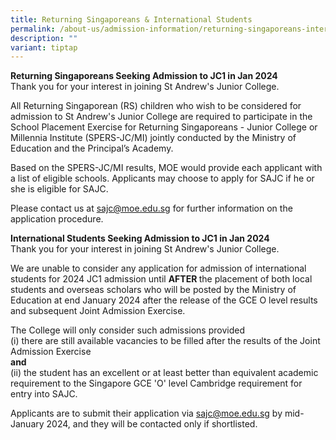 ```yaml
---
title: Returning Singaporeans & International Students
permalink: /about-us/admission-information/returning-singaporeans-international-students/
description: ""
variant: tiptap
---
```

<p><strong>Returning Singaporeans Seeking Admission to JC1 in Jan 2024<br></strong>Thank you for your interest in joining St Andrew's Junior College.</p><p>All Returning Singaporean (RS) children who wish to be considered for admission to St Andrew's Junior College are required to participate in the School Placement Exercise for Returning Singaporeans - Junior College or Millennia Institute (SPERS-JC/MI) jointly conducted by the Ministry of Education and the Principal’s Academy.</p><p>Based on the SPERS-JC/MI results, MOE would provide each applicant with a list of eligible schools. Applicants may choose to apply for SAJC if he or she is eligible for SAJC.</p><p>Please contact us at <a href="mailto:sajc@moe.edu.sg" rel="noopener noreferrer nofollow" target="">sajc@moe.edu.sg</a> for further information on the application procedure.</p><p><strong>International Students Seeking Admission to JC1 in Jan 2024<br></strong>Thank you for your interest in joining St Andrew's Junior College.</p><p>We are unable to consider any application for admission of international students for 2024 JC1 admission until <strong>AFTER&nbsp;</strong>the placement of both local students and overseas scholars who will be posted by the Ministry of Education at end January 2024 after the release of the GCE O level results and subsequent Joint Admission Exercise.</p><p>The College will only consider such admissions provided<br>(i) there are still available vacancies to be filled after the results of the Joint Admission Exercise<br><strong>and<br></strong>(ii) the student has an excellent or at least better than equivalent academic requirement to the Singapore GCE 'O' level Cambridge requirement for entry into SAJC.</p><p>Applicants are to submit their application via <a href="mailto:sajc@moe.edu.sg" rel="noopener noreferrer nofollow" target="">sajc@moe.edu.sg</a>&nbsp;by mid-January 2024, and they will be contacted only if shortlisted.</p>